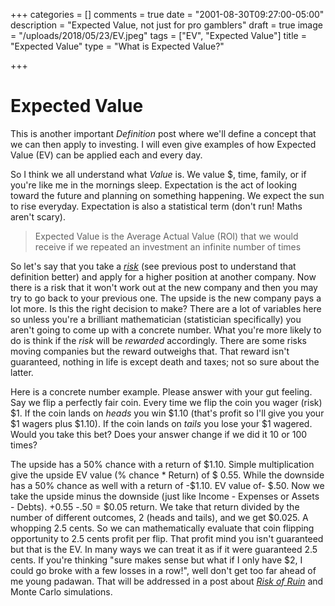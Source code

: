 +++
categories = []
comments = true
date = "2001-08-30T09:27:00-05:00"
description = "Expected Value, not just for pro gamblers"
draft = true
image = "/uploads/2018/05/23/EV.jpeg"
tags = ["EV", "Expected Value"]
title = "Expected Value"
type = "What is Expected Value?"

+++
# Expected Value

This is another important _Definition_ post where we'll define a concept that we can then apply to investing. I will even give examples of how Expected Value (EV) can be applied each and every day.

So I think we all understand what _Value_ is. We value $, time, family, or if you're like me in the mornings sleep. Expectation is the act of looking toward the future and planning on something happening. We expect the sun to rise everyday. Expectation is also a statistical term (don't run! Maths aren't scary).

> Expected Value is the Average Actual Value (ROI) that we would receive if we repeated an investment an infinite number of times

So let's say that you take a [_risk_](http://www.bettingonsuccess.com/post/risk-is-your-best-friend "Risk") (see previous post to understand that definition better) and apply for a higher position at another company. Now there is a risk that it won't work out at the new company and then you may try to go back to your previous one. The upside is the new company pays a lot more. Is this the right decision to make? There are a lot of variables here so unless you're a brilliant mathematician (statistician specifically) you aren't going to come up with a concrete number. What you're more likely to do is think if the _risk_ will be _rewarded_ accordingly. There are some risks moving companies but the reward outweighs that. That reward isn't guaranteed, nothing in life is except death and taxes; not so sure about the latter.

Here is a concrete number example. Please answer with your gut feeling. Say we flip a perfectly fair coin. Every time we flip the coin you wager (risk) $1. If the coin lands on _heads_ you win $1.10 (that's profit so I'll give you your $1 wagers plus $1.10). If the coin lands on _tails_ you lose your $1 wagered. Would you take this bet? Does your answer change if we did it 10 or 100 times?

The upside has a 50% chance with a return of $1.10. Simple multiplication give the upside EV value (% chance * Return) of $ 0.55. While the downside has a 50% chance as well with a return of -$1.10. EV value of- $.50. Now we take the upside minus the downside (just like Income - Expenses or Assets - Debts). +0.55 -.50 = $0.05 return. We take that return divided by the number of different outcomes, 2 (heads and tails), and we get $0.025. A whopping 2.5 cents. So we can mathematically evaluate that coin flipping opportunity to 2.5 cents profit per flip. That profit mind you isn't guaranteed but that is the EV. In many ways we can treat it as if it were guaranteed 2.5 cents. If you're thinking "sure makes sense but what if I only have $2, I could go broke with a few losses in a row!", well don't get too far ahead of me young padawan. That will be addressed in a post about [_Risk of Ruin_](http://www.bettingonsuccess.com/post/risk-of-ruin "Risk of Ruin") and Monte Carlo simulations.